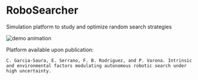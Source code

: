 # RoboSearcher
Simulation platform to study and optimize random search strategies

![demo animation](Media/example.gif)

Platform available upon publication:

```C. Garcia-Saura, E. Serrano, F. B. Rodriguez, and P. Varona. Intrinsic and environmental factors modulating autonomous robotic search under high uncertainty.```
